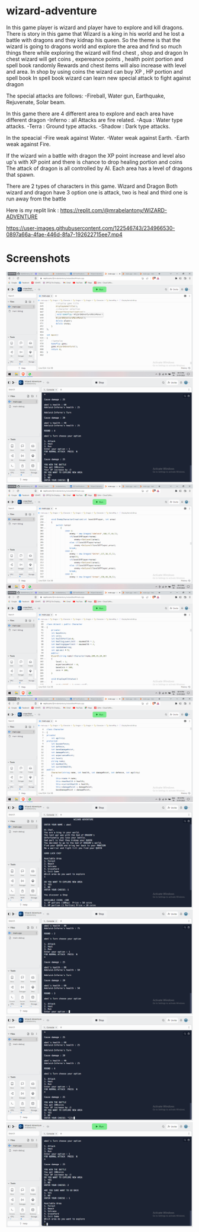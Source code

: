 # wizard-adventure
 In this game player is wizard and player have to explore and kill dragons. 
There is story in this game that 
Wizard is a king in his world and he lost a battle with dragons and they kidnap his queen. So the theme is that the wizard is going to dragons world and explore the area and find so much things there
while exploring the wizard will find chest , shop and dragon
In chest wizard will get coins , expereance points , health point portion and spell book randomly
Rewards and chest items will also increase with level and area.
In shop by using coins the wizard can buy XP , HP portion and spell book
In spell book wizard can learn new special attack to fight against dragon

The special attacks are follows:
-Fireball, Water gun, Earthquake, Rejuvenate, Solar beam.

In this game there are 4 different area to explore and each area have different dragon
-Inferno : all Attacks are fire related.
-Aqua : Water type attacks.
-Terra : Ground type attacks.
-Shadow : Dark type attacks.

In the speacial 
-Fire weak against Water. 
-Water weak against Earth. 
-Earth weak against Fire.

If the wizard win a battle with dragon the XP point increase and level also up's with XP point and there is chance to drop healing portion and coins
The attack of dragon is all controlled by AI. Each area has a level of dragons that spawn.

There are 2 types of characters in this game. Wizard and Dragon
Both wizard and dragon have 3 option one is attack, two is heal and third one is run away from the battle

Here is my replit link : https://replit.com/@mrabelantony/WIZARD-ADVENTURE


https://user-images.githubusercontent.com/122546743/234966530-0897a66a-4fae-446d-8fa7-192622715ee7.mp4


# Screenshots

![Capture1](/screenshot/1.png)
![Capture1](/screenshot/2.png)
![Capture1](/screenshot/3.png)
![Capture1](/screenshot/4.png)
![Capture1](/screenshot/5.png)
![Capture1](/screenshot/6.png)
![Capture1](/screenshot/7.png)
![Capture1](/screenshot/8.png)
![Capture1](/screenshot/9.png)
